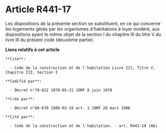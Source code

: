 # Article R441-17

Les dispositions de la présente section se substituent, en ce qui concerne les logements gérés par les organismes
d'habitations à loyer modéré, aux dispositions ayant le même objet de la section I du chapitre III du titre V du livre III du
présent code (deuxième partie).

**Liens relatifs à cet article**

	**Cite**:

	  - Code de la construction et de l'habitation Livre III, Titre V, Chapitre III, Section I

	**Codifié par**:

	  - Décret n°78-622 1978-05-31 JORF 8 juin 1978

	**Créé par**:

	  - Décret n°86-670 1986-03-19 art. 1 JORF 20 mars 1986

	**Cité par**:

	  - Code de la construction et de l'habitation. - art. R441-19 (Ab)
